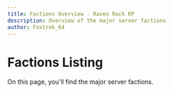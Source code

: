 ```yaml
---
title: Factions Overview - Raven Rock RP
description: Overview of the major server factions
author: Foxtrek_64
---
```


# Factions Listing

On this page, you'll find the major server factions.